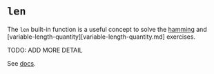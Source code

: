 # `len`

The `len` built-in function is a useful concept to solve the [hamming][hamming] and [variable-length-quantity][variable-length-quantity.md] exercises.

TODO: ADD MORE DETAIL

See [docs][docs].

[docs]: https://docs.python.org/3/library/functions.html#len
[hamming]: ../../exercise-concepts/hamming.md
[variable-length-quantity]: ../../exercise-concepts/variable-length-quantity.md

